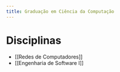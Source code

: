 ```yaml
---
title: Graduação em Ciência da Computação
---
```


# Disciplinas
- [[Redes de Computadores]]
- [[Engenharia de Software I]]